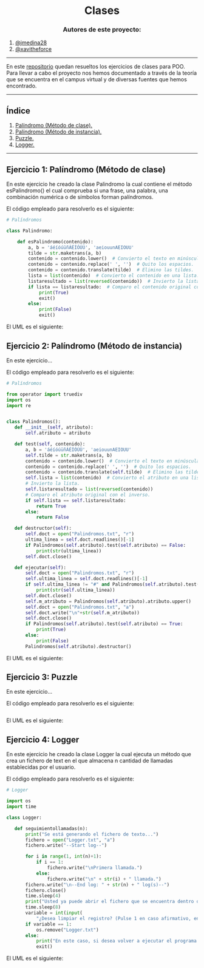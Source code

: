 <h1 align="center">Clases</h1>

<h3 align="center">Autores de este proyecto:</h3>

1. [@jmedina28](https://github.com/jmedina28)
1. [@xavitheforce](https://github.com/Xavitheforce)
---
En este [repositorio](https://github.com/jmedina28/EjerciciosClases) quedan resueltos los ejercicios de clases para POO. Para llevar a cabo el proyecto nos hemos documentado a través de la teoría que se encuentra en el campus virtual y de diversas fuentes que hemos encontrado.
***
## Índice
1. [Palíndromo (Método de clase).](#id1)
3. [Palíndromo (Método de instancia).](#id2)
3. [Puzzle.](#id3)
4. [Logger.](#id4)
***

## Ejercicio 1: Palíndromo (Método de clase)<a name="id1"></a>

En este ejercicio he creado la clase Palindromo la cual contiene el método esPalindromo() el cual comprueba si una frase, una palabra, una combinación numérica o de símbolos forman palíndromos.

El código empleado para resolverlo es el siguiente:

```python
# Palíndromos

class Palindromo:

    def esPalindromo(contenido):
        a, b = 'áéíóúüñÁÉÍÓÚÜ', 'aeiouunAEIOUU'
        tilde = str.maketrans(a, b)
        contenido = contenido.lower()  # Convierto el texto en minúsculas.
        contenido = contenido.replace(' ', '')  # Quito los espacios.
        contenido = contenido.translate(tilde)  # Elimino las tildes.
        lista = list(contenido)  # Convierto el contenido en una lista.
        listaresultado = list(reversed(contenido))  # Invierto la lista.
        if lista == listaresultado:  # Comparo el contenido original con el inverso.
            print(True)
            exit()
        else:
            print(False)
            exit()
```
El UML es el siguiente:



## Ejercicio 2: Palíndromo (Método de instancia)<a name="id2"></a>

En este ejercicio...


El código empleado para resolverlo es el siguiente:
 
 ```python
# Palíndromos

from operator import truediv
import os
import re


class Palindromos():
    def __init__(self, atributo):
        self.atributo = atributo

    def test(self, contenido):
        a, b = 'áéíóúüñÁÉÍÓÚÜ', 'aeiouunAEIOUU'
        self.tilde = str.maketrans(a, b)
        contenido = contenido.lower()  # Convierto el texto en minúsculas.
        contenido = contenido.replace(' ', '')  # Quito los espacios.
        contenido = contenido.translate(self.tilde)  # Elimino las tildes.
        self.lista = list(contenido)  # Convierto el atributo en una lista.
        # Invierto la lista.
        self.listaresultado = list(reversed(contenido))
        # Comparo el atributo original con el inverso.
        if self.lista == self.listaresultado:
            return True
        else:
            return False

    def destructor(self):
        self.doct = open("Palindromos.txt", "r")
        ultima_linea = self.doct.readlines()[-1]
        if Palindromos(self.atributo).test(self.atributo) == False:
            print(str(ultima_linea))
        self.doct.close()

    def ejecutar(self):
        self.doct = open("Palindromos.txt", "r")
        self.ultima_linea = self.doct.readlines()[-1]
        if self.ultima_linea != "#" and Palindromos(self.atributo).test(self.ultima_linea) == True:
            print(str(self.ultima_linea))
        self.doct.close()
        self.m_atributo = Palindromos(self.atributo).atributo.upper()
        self.doct = open("Palindromos.txt", "a")
        self.doct.write("\n"+str(self.m_atributo))
        self.doct.close()
        if Palindromos(self.atributo).test(self.atributo) == True:
            print(True)
        else:
            print(False)
        Palindromos(self.atributo).destructor()
```

El UML es el siguiente:


## Ejercicio 3: Puzzle<a name="id3"></a>

En este ejercicio...


El código empleado para resolverlo es el siguiente:
 
 ```python

```
El UML es el siguiente:

## Ejercicio 4: Logger<a name="id4"></a>

En este ejercicio he creado la clase Logger la cual ejecuta un método que crea un fichero de text en el que almacena n cantidad de llamadas establecidas por el usuario.


El código empleado para resolverlo es el siguiente:
 
 ```python
# Logger

import os
import time

class Logger:

    def seguimientollamadas(n):
        print("Se está generando el fichero de texto...")
        fichero = open("Logger.txt", "a")
        fichero.write("--Start log--")

        for i in range(1, int(n)+1):
            if i == 1:
                fichero.write("\nPrimera llamada.")
            else:
                fichero.write("\n" + str(i) + " llamada.")
        fichero.write("\n--End log: " + str(n) + " log(s)--")
        fichero.close()
        time.sleep(4)
        print("Usted ya puede abrir el fichero que se encuentra dentro de la carpeta en la que está ejecutando esto.")
        time.sleep(8)
        variable = int(input(
            "¿Desea limpiar el registro? (Pulse 1 en caso afirmativo, en caso contrario pulse cualquier otro valor): "))
        if variable == 1:
            os.remove("Logger.txt")
        else:
            print("En este caso, si desea volver a ejecutar el programa tendrá que eliminar manualmente el fichero de texto.")
            exit()
```
El UML es el siguiente:

